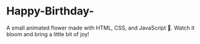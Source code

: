# Happy-Birthday-
A small animated flower made with HTML, CSS, and JavaScript 🌸. Watch it bloom and bring a little bit of joy!
